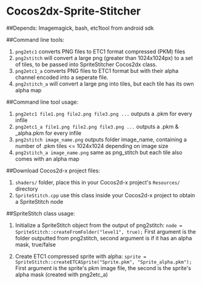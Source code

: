 # Cocos2dx-Sprite-Stitcher

##Depends:
Imagemagick, bash, etc1tool from android sdk

##Command line tools:
1. `png2etc1` converts PNG files to ETC1 format compressed (PKM) files
2. `png2stitch` will convert a large png (greater than 1024x1024px) to a set of tiles, to be passed into SpriteStitcher Cocos2dx class.
3. `png2etc1_a` converts PNG files to ETC1 format but with their alpha channel encoded into a seperate file.
4. `png2stitch_a` will convert a large png into tiles, but each tile has its own alpha map

##Command line tool usage:
1. `png2etc1 file1.png file2.png file3.png ...` outputs a .pkm for every infile
2. `png2etc1_a file1.png file2.png file3.png ...` outputs a .pkm & _alpha.pkm for every infile
3. `png2stitch image_name.png` outputs folder image_name, containing a number of .pkm tiles <= 1024x1024 depending on image size
3. `png2stitch_a image_name.png` same as png_stitch but each tile also comes with an alpha map

##Download Cocos2d-x project files:
1. `shaders/` folder, place this in your Cocos2d-x project's `Resources/` directory
2. `SpriteStitch.cpp` use this class inside your Cocos2d-x project to obtain a SpriteStitch node

##SpriteStitch class usage:
1. Initialize a SpriteStitch object from the output of png2stitch:
   `node = SpriteStitch::createFromFolder("level1", true);`
   First argument is the folder outputted from png2stitch, second argument is if it has an alpha mask, true/false

2. Create ETC1 compressed sprite with alpha:
   `sprite = SpriteStitch::createETCASprite("Sprite.pkm", "Sprite_alpha.pkm");`
   First argument is the sprite's pkm image file, the second is the sprite's alpha mask (created with png2etc_a)
